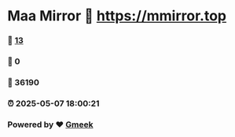 # Maa Mirror :link: https://mmirror.top 
### :page_facing_up: [13](https://mmirror.top/tag.html) 
### :speech_balloon: 0 
### :hibiscus: 36190 
### :alarm_clock: 2025-05-07 18:00:21 
### Powered by :heart: [Gmeek](https://github.com/Meekdai/Gmeek)
